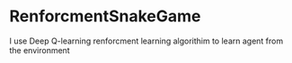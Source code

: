 # RenforcmentSnakeGame
I use Deep Q-learning renforcment learning algorithim to learn agent from the environment
